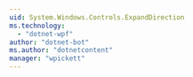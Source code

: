 ```yaml
---
uid: System.Windows.Controls.ExpandDirection
ms.technology: 
  - "dotnet-wpf"
author: "dotnet-bot"
ms.author: "dotnetcontent"
manager: "wpickett"
---
```

